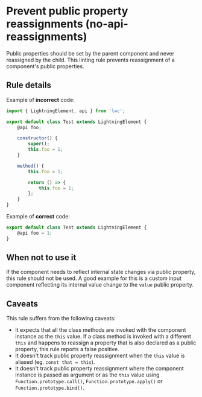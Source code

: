 # Prevent public property reassignments (no-api-reassignments)

Public properties should be set by the parent component and never reassigned by the child. This linting rule prevents reassignment of a component's public properties.

## Rule details

Example of **incorrect** code:

```js
import { LightningElement, api } from 'lwc';

export default class Test extends LightningElement {
    @api foo;

    constructor() {
        super();
        this.foo = 1;
    }

    method() {
        this.foo = 1;

        return () => {
            this.foo = 1;
        };
    }
}
```

Example of **correct** code:

```js
export default class Test extends LightningElement {
    @api foo = 1;
}
```

## When not to use it

If the component needs to reflect internal state changes via public property, this rule should not be used. A good example for this is a custom input component reflecting its internal value change to the `value` public property.

## Caveats

This rule suffers from the following caveats:

-   It expects that all the class methods are invoked with the component instance as the `this` value. If a class method is invoked with a different `this` and happens to reassign a property that is also declared as a public property, this rule reports a false positive.
-   It doesn't track public property reassignment when the `this` value is aliased (eg. `const that = this`).
-   It doesn't track public property reassignment where the component instance is passed as argument or as the `this` value using `Function.prototype.call()`, `Function.prototype.apply()` or `Function.prototype.bind()`.
